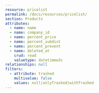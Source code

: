 ```yaml
---
resource: pricelist
permalink: /docs/resources/pricelist/
section: Products
attributes:
  - name: name
  - name: company_id
  - name: percent_price
  - name: percent_subdist
  - name: percent_prevent
  - name: deleted_at
    crud: read
    valuetype: datetimew3c
relationships: null
filters:
  - attribute: trashed
    multivalue: false
    values: null|onlyTrashed|withTrashed
---
```

